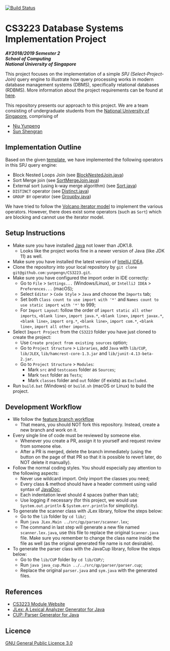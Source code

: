[![Build Status](https://travis-ci.com/yunpengn/CS3223.svg?token=pkVciw13vjdfspFfg5fy&branch=master)](https://travis-ci.com/yunpengn/CS3223)

# CS3223 Database Systems Implementation Project

**_AY2018/2019 Semester 2<br>
School of Computing<br>
National University of Singapore_**

This project focuses on the implementation of a simple _SPJ (Select-Project-Join)_ query engine to illustrate how query processing works in modern database management systems (DBMS), specifically relational databases (RDBMS). More information about the project requirements can be found at [here](https://www.comp.nus.edu.sg/~tankl/cs3223/project.html).

This repository presents our approach to this project. We are a team consisting of undergraduate students from the [National University of Singapore](http://www.nus.edu.sg), comprising of

- [Niu Yunpeng](https://github.com/yunpengn)
- [Sun Shengran](https://github.com/dalessr)

## Implementation Outline

Based on the given [template](http://www.comp.nus.edu.sg/~tankl/cs3223/project/Component.tar.gz), we have implemented the following operators in this SPJ query engine:
- Block Nested Loops Join (see [BlockNestedJoin.java](src/qp/operators/BlockNestedJoin.java))
- Sort Merge join (see [SortMergeJoin.java](src/qp/operators/SortMergeJoin.java))
- External sort (using k-way merge algorithm) (see [Sort.java](src/qp/operators/Sort.java))
- `DISTINCT` operator (see [Distinct.java](src/qp/operators/Distinct.java))
- `GROUP BY` operator (see [Groupby.java](src/qp/operators/Groupby.java))

We have tried to follow the [Volcano iterator model](https://db.in.tum.de/~grust/teaching/ws0607/MMDBMS/DBMS-CPU-5.pdf) to implement the various operators. However, there does exist some operators (such as `Sort`) which are blocking and cannot use the iterator model.

## Setup Instructions

- Make sure you have installed [Java](https://www.java.com) not lower than JDK1.8.
	- Looks like the project works fine in a newer version of Java (like JDK 11) as well.
- Make sure you have installed the latest version of [IntelliJ IDEA](https://www.jetbrains.com/idea/).
- Clone the repository into your local repository by `git clone git@github.com:yunpengn/CS3223.git`.
- Make sure you have configured the import order in IDE correctly:
	- Go to `File` > `Settings...` (Windows/Linux), or `IntelliJ IDEA` > `Preferences...` (macOS);
	- Select `Editor` > `Code Style` > `Java` and choose the `Imports` tab;
	- Set both `Class count to use import with '*'` and `Names count to use static import with '*'` to 999;
	- For `Import Layout`: follow the order of `import static all other imports`, `<blank line>`, `import java.*`, `<blank line>`, `import javax.*`, `<blank line>`, `import org.*`, `<blank line>`, `import com.*`, `<blank line>`, `import all other imports`.
- Select `Import Project` from the `CS3223` folder you have just cloned to create the project:
	- Use `Create project from existing sources` option;
	- Go to `Project Structure` > `Libraries`, add `Java` with `lib/CUP`, `lib/JLEX`, `lib/hamcrest-core-1.3.jar` and `lib/junit-4.13-beta-2.jar`.
	- Go to `Project Structure` > `Modules`:
		- Mark `src` and `testcases` folder as `Sources`;
		- Mark `test` folder as `Tests`;
		- Mark `classes` folder and `out` folder (if exists) as `Excluded`.
- Run `build.bat` (Windows) or `build.sh` (macOS or Linux) to build the project.

## Development Workflow

- We follow the [feature branch workflow](https://www.atlassian.com/git/tutorials/comparing-workflows/feature-branch-workflow)
    - That means, you should NOT fork this repository. Instead, create a new branch and work on it.
- Every single line of code must be reviewed by someone else.
    - Whenever you create a PR, assign it to yourself and request review from someone else.
    - After a PR is merged, delete the branch immediately (using the button on the page of that PR so that it is possible to revert later, do NOT delete it manually).
- Follow the normal coding styles. You should especially pay attention to the following aspects:
    - Never use wildcard import. Only import the classes you need;
    - Every class & method should have a header comment using valid syntax of [JavaDoc](https://docs.oracle.com/javase/8/docs/technotes/tools/windows/javadoc.html);
    - Each indentation level should 4 spaces (rather than tab);
    - Use logging if necessary (for this project, we would use `System.out.println` & `System.err.println` for simplicity).
- To generate the scanner class with JLex library, follow the steps below:
    - Go to the `lib` folder by `cd lib/`;
    - Run `java JLex.Main ../src/qp/parser/scanner.lex`;
    - The command in last step will generate a new file named `scanner.lex.java`, use this file to replace the original `Scanner.java` file. Make sure you remember to change the class name inside the file as well (as the original generated file name is not desirable).
- To generate the parser class with the JavaCup library, follow the steps below:
    - Go to the `lib/CUP` folder by `cd lib/CUP/`;
    - Run `java java_cup.Main ../../src/qp/parser/parser.cup`;
    - Replace the original `parser.java` and `sym.java` with the generated files.

## References

- [CS3223 Module Website](https://www.comp.nus.edu.sg/~tankl/cs3223)
- [JLex: A Lexical Analyzer Generator for Java](http://www.cs.princeton.edu/~appel/modern/java/JLex/)
- [CUP: Parser Generator for Java](http://www.cs.princeton.edu/~appel/modern/java/CUP/)

## Licence

[GNU General Public Licence 3.0](LICENSE)

